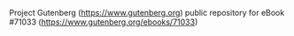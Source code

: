 Project Gutenberg (https://www.gutenberg.org) public repository for
eBook #71033 (https://www.gutenberg.org/ebooks/71033)
